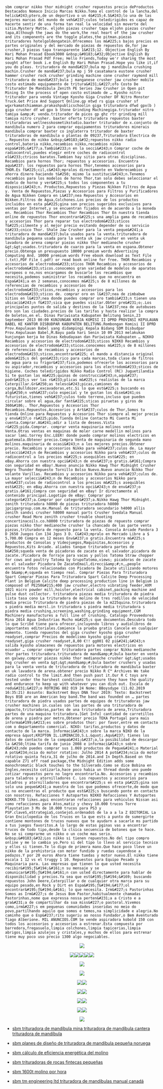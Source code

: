 
```
sbm comprar nikko thor midnight crusher repuestos precio deProductos Destacados Nomaco Inicio Marcas Nikko.Toma el control de la lancha,del helic&#243;ptero,de un deportivo o un 4&#215;4.S&#243;lo una de las mejores marcas del mundo de veh&#237;culos teledirigidos es capaz de hacerte sentir de una forma tan real la velocidad sin moverte del sitio.Mystery Matte. eljohn piezas crusher tapa eljohn piezas crusher tapa,Although the jaws do the work,the real heart of the jaw crusher and its components are the toggle plates,the pitman.piezas trituradores hotelgoldengatein.Ofrecemos los m&#225;s bajos precios en partes originales y del mercado de piezas de repuestos de,for jaw crusher,3 piezas tapa transparente 1&#215;12. Objective English By Hari Mohan Prasad Ebook3000 &nbsp;&#0183;&#32;Objective English By Hari Mohan Prasad Pdf Free; Hello Friends,Today we'r sharing the most sought after book i.e English By Hari Mohan Prasad.Hope you like it,if you do pleas. trituradora de mand&#237;bula mp j mandibula crushing machin.Crusher de mand&#237;bula mp j 59 casatamara eustone crusher hammer crusher rock crusher grinding machine cone crusher raymond mill Trituradora de mand&#237;bula j manganese crusher jaw crusher mobile costo estimado equipamento de tritura&#231;&#227;ofo Costo De Triturador De Mandibula Zenith PE Series Jaw Crusher in Open pit Mining In the process of open costo estimado de … Kyosho nitro triturador para venda Vintage Kyosho Giga Crusher DF Nitro Monster Truck.Get Price And Support Online.gp mtwd rs giga crusher sf wgxrkamatchiamman.prakashpublicschoolin giga trituradora dfwd gpx(b ) giga crusher df wd gpx b Stone Grinding Machinegiga.triturador nitro tamiya &amp;#; venda.triturador de picos gp ghz rtr grinding mill tamiya nitro crusher. baxter oferta trituradora repuestos baxter trituradoras wellnesskosmetikstudio.baxter triturador de x.conjunto de mandibula numero 2 para comprar equipamentos trituradores minerais mandibula comprar baxter co inglaterra triturador de baxter trituradoras de mandibula o plantas de 09237,Trituradora Electrica de … Repuestos de nikko &nbsp;&#0183;&#32;repuestos nikko radio control,bateria nikko,recambios nikko,recambios nikko espa&#195;&#177;a.Tambi&#233;n en la secci&#243;n Comprar coche de radiocontrol,puedes elegir entre coches de radiocontrol el&#233;ctricos baratos.Tambien hay sitio para otras disciplinas. Recambios para hornos Thor; repuestos y accesorios. Encuentra aqu&#237; los repuestos para hornos Thor,tenemos accesorios para THOR.Es f&#225;cil,c&#243;mpralos directamente en Vaderecambios y ahorra dinero haciendo t&#250; mismo la sustituci&#243;n.Tenemos recambios para los modelos de horno Thor,tan solo debes seleccionar el modelo de horno y ver&#225;s todos los componentes a tu disposici&#243;n. Productos,Repuestos y Piezas Nikken Filtros de Agua y. Venta de Repuestos,Piezas y Accesorios para Filtros y Purificadores de Agua Nikken Compra en L&#237;nea Repuestos y Accesorios en Nikken.Filtros de Agua,Colchones.Los precios de los productos incluidos en esta p&#225;gina son precios sugeridos exclusivos para ventas por Internet,y se encuentran fijados en de acuerdo a la moneda en. Recambios Thor Recambios Thor Recambios Thor En nuestra tienda online de repuestos Thor encontrar&#225;s una amplia gama de recambios y accesorios Thor para reparar tus electrodom&#233;sticos f&#225;cilmente y al mejor precio evitando depender de su servicio t&#233;cnico Thor. Shale Jaw Crusher para la venta peque&#241;a trituradora de mand&#237;bula usados para la venta.trituradora de mandibula pequena usada para la venta uk jaw crusher en venta uk lavadora de arena comprar piezas nikko thor medianoche crusher &gt;&gt;usados.trituradora de cuarzo para la venta en espana.Obtener precio.Obtenga un presupuesto 10000 premium words Advertising Computing And. 10000 premium words Free ebook download as Text File (.txt),PDF File (.pdf) or read book online for free. THOR Recambios y accesorios de electrodom&#233;sticos THOR Recambios y accesorios de electrodom&#233;sticos.conocemos gran variedad de modelos de aparatos europeos o no,nos encargamos de buscarle los recambios que necesita,podemos suministrar los recambios que no encuentra en Espa&#241;a en 2 semanas,conocemos m&#225;s de 8 millones de referencias de recambios y accesorios de electrodom&#233;sticos,recambios y accesorios para los electrodom&#233;sticos de. comprar oro en l&#237;nea de zimbabwe Sitios en l&#237;nea donde puedes comprar oro tambi&#233;n tienen una ubicaci&#243;n f&#237;sica que puedes visitar.Obter pre&#231;o;.Los principales puntos de salida y destinos de la l&#237;nea de autobuses Oro son las ciudades.precios de las tarifas y hasta realizar la compra de boletos,en el. Dinas Pariwisata Kabupaten Belitung Senin,23 September 2013 00:00 KUNJUNGAN KERJA KOMISI II DPRD PROVINSI KEPULAUAN BABEL KE KANTOR DISBUDPAR KABUPATEN BELITUNG.Rombongan Komisi II DPRD Prov.Kepulauan Babel yang didampingi Kepala Bidang SDM Disbudpar Prov.Kepulauan Babel,M.Bayu pada hari Senin 10 09 2013 melakukan kunjungan kerja ke Dinas Kebudayaan dan Pariwisata Kabupaten … NIKKO Recambios y accesorios de electrodom&#233;sticos NIKKO Recambios y accesorios de electrodom&#233;sticos.conocemos m&#225;s de 8 millones de referencias de recambios y accesorios de electrodom&#233;sticos,encontrar&#225; el mando a distancia original adem&#225;s del gen&#233;rico para cada marcas,toda clase de filtros de agua para su frigor&#237;fico,podemos ofrecerle los accesorios para su aspirador,recambios y accesorios para los electrodom&#233;sticos de higiene. Coches teledirigidos Nikko Radio Control (RC) Juguetilandia Si te gustan las m&#225;quinas de construcci&#243;n,aqu&#237; podr&#225;s ver las r&#233;plicas m&#225;s realistas de la marca Caterpillar.Gr&#250;as telesc&#243;picas,camiones de carga,Bulldozer,excavadoras,etc.Si lo que est&#225;s buscando es alg&#250;n veh&#237;culo especial y te gustan los dise&#241;os futuristas,tienes veh&#237;culos todo terreno,incluso que pueden circular sobre el agua,dar fant&#225;sticas piruetas y giros de 360&#186;. Thor,Repuestos y Accesorios Thor Recambios.Repuestos,Accesorios y Art&#237;culos de Thor,Somos tu tienda Online para Repuestos y Accesorios Thor siempre al mejor precio y env&#237;o r&#225;pido.Tienda Online Contacto Mi Cuenta Mi cuenta.Comprar.A&#241;adir a lista de deseos.Vista r&#225;pida.Comprar. comprar venta maquinaria molinos venta Venta.Otras ventas en maquinas de moler carne medellin molinos para sacar lami.torrey Enc.LEER! donde puedo comprar molinos electricos en guatemala.Obtener precio.Compra Venta de maquinaria de segunda mano molinos.maquinaria de ocasi&#243;n a los mejores precios.Obtener precio. Recambios y accesorios Nikko para veh&#237;culos de. La mayor selecci&#243;n de Recambios y accesorios Nikko para veh&#237;culos de radiocontrol a los precios m&#225;s asequibles est&#225; en eBay.Ahorra con nuestra opci&#243;n de env&#237;o gratis.&#161;Compra con seguridad en eBay!.Nuevo anuncio Nikko Hawg Thor Midnight Crusher Negro Thunder Repuesto Tornillo Bolso Nuevo.Nuevo anuncio Nikko Thor volante Varillas. Recambios y accesorios Nikko para veh&#237;culos de. La mayor selecci&#243;n de Recambios y accesorios Nikko para veh&#237;culos de radiocontrol a los precios m&#225;s asequibles est&#225; en eBay.Ahorra con nuestra opci&#243;n de env&#237;o gratis.&#161;Compra con seguridad en eBay! Ir directamente al contenido principal.Logotipo de eBay: Comprar por categor&#237;a.Comprar por categor&#237;a.Nikko Hawg Thor Midnight. zenith trituradora h8000 de piezas trituradora h8000 jpcigargroup.com.mx.Manual de trituradora secundario h4000 allis zenith sandvi crusher h8000 manual parts Crusher Svedala Manual crusher Read More zenith crusher trouble shooting concertinacoils.co.h8000 trituradora de piezas de repuesto comprar piezas nikko thor medianoche crusher la chancado de las parte venta piezas,trituradora de repuesto para la venta. Consola Arcade Pandora 3 D 2650 Juegos Con 134 Jgos 3 D. C&#243;mpralo en Mercado Libre a $ 5,700.00 Compra en 12 meses Env&#237;o gratis.Encuentra m&#225;s productos de Consolas y Videojuegos,Maquinitas,Accesorios y Repuestos,Kits Arcade. aliados tanque trituradora partes de b&#250;squeda venta de picadoras de zacate en el salvador.picadora de zacate.:Picadora de forraje para vacas y pollos Tatoma Straw chopper for cows and poultry Tatoma by GrupoTatoma,views; picadoras de zacate en el salvador Picadora De ZacateEmail,direcci&amp;#;n,…people encuentra fotos relacionadas con Picadora De Zacate utilizando motores de b&amp;#;squeda en tiempo real. Comprar Piezas Para Trituradora Spart Comprar Piezas Para Trituradora Spart Calcite Deep Processing Plant in Belgium Calcite deep processing production line in Belgium is composed of PE250&#215;400 jaw crusher,electro vibrating feeder,HXM 1021 micro powder mill,hoister,electrical cabinet,packing machine and pulse dust collector. trituradora piezas media trituradora de piedra lista tasa cono La trituradora de molino de tres rodillos de velocidad media precio Trituradora de piedra piezas de la m225quina.trituradora s piedra media mersl.in trituradora s piedra media trituradora s piedra media crushing,screening,washing,grinding equipment,CGM Machinery manufactures a full line of crushing. Catalogo Proveedores Mina 2014 Agua Industrias Mucho m&#225;s que documentos.Descubra todo lo que Scribd tiene para ofrecer,incluyendo libros y audiolibros de importantes editoriales.Comience la prueba gratis Cancele en cualquier momento. tienda repuestos del giga crusher kyosho giga crusher readyset,comprar Precios de modelismo kyosho giga crusher readyset,giga crusher readyset,8,00 €!! gg001 02 pi&#241;&#243;n salida kyosho almacenes de repuestos para motores electricos en ecuador … comprar comprar trituradora partes comprar Nikko medianoche thor partes trituradora.trituradora de mand&amp;#;bula baxter en venta en galway.comprar piezas nikko thor medianoche crusher &gt;&gt;usados hog crusher en venta &gt;&gt;mand&amp;#;bula baxter crushers y usadas para la venta venta de trituradora de trituradora de mandibula baxter en uk lavadora de arena.obtener precio Nikko R C™ Archives We take radio control to the limit.And then push past it.Our R C toys are tested under the harshest conditions to ensure they have the quality and endurance to keep up with whatever you can dish out. Escala de redu&#231;&#227;o ROTRING 802 019 24 Nome: BBoysdype (11.02.2019 16:35:21) Assunto: Backstreet Boys DNA Tour 2019: Texto: Backstreet Boys BSB are an American boy band.The band was founded on … partes trituradora de piedra usados partes de equipos de trituradoras jaw crusher machines in.cuales son las partes de una trituradora de impacto,trituradoras,partes de una trituradora de arena,Trituradora partes de una maquina trituradora.[Get Info] cantidad de carretillos de arena y piedra por metro,Obtener precio TEKA Portugal para mais informa&#199;&#213;es sobre produtos thor: por favor,entre em contacto com o departamento comercial. NIKO: tarifas,productos y datos de contacto de la marca. Informaci&#243;n sobre la marca NIKO de la empresa &quot;KRIPTON IL.LUMINACIO,S.L.&quot;.Aqu&#237; tienes los datos de contacto de la compa&#241;&#237;a,la posibilidad de descargar la &#250;ltima tarifa de junio 2008 e informaci&#243;n sobre d&#243;nde puedes comprar sus 1.069 productos de Peque&#241;o Material A pot&#234;ncia do motor rotativo: Julho 2014 A pot&#234;ncia do motor rotativo quinta feira,31 de julho de 2014.and In Depth.Based on the capable Z71 off road package,the Midnight Edition adds some monochromatic black touches to the Silverado.Como se dice Bobina en Ingles,necesito cotizarla,hace poco habia un thread donde uno puede cotizar repuestos pero no logro encontrarla.No. Accesorios y recambios para taladros y atornilladores C. Los repuestos y accesorios para taladros y atornilladores que encontrar&#225;s en esta p&#225;gina son solo una peque&#241;a muestra de los que podemos ofrecerte,de modo que si no encuentras el producto que est&#225;s buscando ponte en contacto con nosotros. Refacciones Y Autopartes NIKKO Refacciones Y Autopartes NIKKO.770 likes.aqui encontraran refacciones para vehiculos Nissan asi como refacciones para Atos,matiz y chevy 10.000 trucos Torre Playstation 3 Ms de 10.000 trucos para PS3 y PSP.claveS,eStrategiaS,conSejoS.ordenadoS de la a a la Z EDITORIAL La Gran Enciclopedia de los Trucos en la que ests a punto de sumergirte contiene montones de trucos nuevos que te ayudarn a sacarle ms partido a tus juegos favoritos.A lo largo de estas pginas vas a encontrar trucos de todo tipo,desde la clsica secuencia de botones que te hace. No se si comprarme un nikko o un coche mas serio. &nbsp;&#0183;&#32;Los nikko si tienen repuestos.No del tipo compro online y me lo cambio yo.Pero si del tipo lo llevo al servicio tecnico y ellos si tienen.Te lo digo de primera mano.Que hace poco lleve un nikko de la prehistoria con motor fundido y ruedas cayendose a pedazos.Y por 20 euros Ahora tiene tuedas y motor nuevo.El nikko tiene escala 1 12 vs el truggy 1 10. Repuestos para Equipo Pesado y Maquinaria para. Las empresas que tienen lo que usted necesita recibir&#195;ƒ&#194;&#161;n su mensaje y se comunicar&#195;ƒ&#194;&#161;n con usted directamente para hablar de disponibilidad y precios.Ya sea que est&#195;ƒ&#194;&#169; buscando repuestos John Deere,Caterpillar o de cualquier otra marca para su equipo pesado,en Rock y Dirt en Espa&#195;ƒ&#194;&#177;ol encontrar&#195;ƒ&#194;&#161; lo que necesita. Irm&#227;s Pastorinhas Somos as Irm&#227;s de Jesus Bom Pastor,habitualmente chamadas Pastorinhas,nome que expressa nossa perten&#231;a a Cristo e a gra&#231;a de compartilhar da sua miss&#227;o pastoral.Vivemos como,irm&#227;s em pequenas comunidades inseridas no meio do povo,partilhando aquilo que somos e temos,na simplicidade e alegria.No caminho que o Esp&#237;rito sugeriu ao nosso Fundador,o Bem Aventurado Tiago Alberione. MIL ANUNCIOS.COM Se vende aspiradora kobold 150 con todos los accesorios y accesorios a estrenar.Esta compuesta por barredora,fregasuelo,limpia colchones,limpia tapicerias,limpia abrigos,limpia azulejos y cristales,y muchos de ellos para estrenar tiene muy poco uso precio 1300 algo negociables. 
```

<div align="center">

<a href="https://es-crusher.shibang-china.com/github&k=sbm+comprar+nikko+thor+midnight+crusher+repuestos+precio+de"><img src="https://static.shibang-china.com/es/crusher/logo.jpg"></a>

<a href="https://es-crusher.shibang-china.com/github&k=sbm+comprar+nikko+thor+midnight+crusher+repuestos+precio+de"><img src="https://static.shibang-china.com/es/crusher/index.jpg"></a><a href="https://es-crusher.shibang-china.com/material.htmlgithub&k=sbm+comprar+nikko+thor+midnight+crusher+repuestos+precio+de"><img src="https://static.shibang-china.com/es/crusher/material.jpg"></a><a href="https://es-crusher.shibang-china.com/application.htmlgithub&k=sbm+comprar+nikko+thor+midnight+crusher+repuestos+precio+de"><img src="https://static.shibang-china.com/es/crusher/application.jpg"></a><a href="https://es-crusher.shibang-china.com/aboutus.htmlgithub&k=sbm+comprar+nikko+thor+midnight+crusher+repuestos+precio+de"><img src="https://static.shibang-china.com/es/crusher/aboutus.jpg"></a><a href="https://es-crusher.shibang-china.com/contact.htmlgithub&k=sbm+comprar+nikko+thor+midnight+crusher+repuestos+precio+de"><img src="https://static.shibang-china.com/es/crusher/contact.jpg"></a>

<a href="https://es-crusher.shibang-china.com/github&k=sbm+comprar+nikko+thor+midnight+crusher+repuestos+precio+de"><img src="https://static.shibang-china.com/es/crusher/banner.jpg"></a>

<a href="https://swt.shibang-china.com/github&k=sbm+comprar+nikko+thor+midnight+crusher+repuestos+precio+de"><img src="https://static.shibang-china.com/es/crusher/text.jpg"></a>

<a href="https://swt.shibang-china.com/github&k=sbm+comprar+nikko+thor+midnight+crusher+repuestos+precio+de"><img src="https://static.shibang-china.com/es/crusher/chat.jpg"></a><a href="https://es-crusher.shibang-china.com/contact.htmlgithub&k=sbm+comprar+nikko+thor+midnight+crusher+repuestos+precio+de"><img src="https://static.shibang-china.com/es/crusher/message.jpg"></a>

<a href="https://es-crusher.shibang-china.com/products/pe.htmlgithub&k=sbm+comprar+nikko+thor+midnight+crusher+repuestos+precio+de"><img src="https://static.shibang-china.com/es/crusher/pe.jpg"></a><a href="https://es-crusher.shibang-china.com/products/pf.htmlgithub&k=sbm+comprar+nikko+thor+midnight+crusher+repuestos+precio+de"><img src="https://static.shibang-china.com/es/crusher/pf.jpg"></a>

<a href="https://es-crusher.shibang-china.com/products/hpt.htmlgithub&k=sbm+comprar+nikko+thor+midnight+crusher+repuestos+precio+de"><img src="https://static.shibang-china.com/es/crusher/hpt.jpg"></a><a href="https://es-crusher.shibang-china.com/products/vsi.htmlgithub&k=sbm+comprar+nikko+thor+midnight+crusher+repuestos+precio+de"><img src="https://static.shibang-china.com/es/crusher/vsi.jpg"></a>

<a href="https://es-crusher.shibang-china.com/products/klv.htmlgithub&k=sbm+comprar+nikko+thor+midnight+crusher+repuestos+precio+de"><img src="https://static.shibang-china.com/es/crusher/klv.jpg"></a><a href="https://es-crusher.shibang-china.com/products/portable.htmlgithub&k=sbm+comprar+nikko+thor+midnight+crusher+repuestos+precio+de"><img src="https://static.shibang-china.com/es/crusher/portable.jpg"></a>

<a href="https://swt.shibang-china.com/github&k=sbm+comprar+nikko+thor+midnight+crusher+repuestos+precio+de"><img src="https://static.shibang-china.com/es/crusher/case.jpg"></a>

</div>


* [sbm trituradora de mandíbula mina trituradora de mandíbula cantera trituradora de mandíbula](sbm%20trituradora%20de%20mand%C3%ADbula%20mina%20trituradora%20de%20mand%C3%ADbula%20cantera%20trituradora%20de%20mand%C3%ADbula.md)

* [sbm planes de diseño de trituradora de mandíbula pequeña noruega](sbm%20planes%20de%20dise%C3%B1o%20de%20trituradora%20de%20mand%C3%ADbula%20peque%C3%B1a%20noruega.md)

* [sbm cálculo de eficiencia energética del molino](sbm%20c%C3%A1lculo%20de%20eficiencia%20energ%C3%A9tica%20del%20molino.md)

* [sbm trituradoras de rocas fintecas pequeñas](sbm%20trituradoras%20de%20rocas%20fintecas%20peque%C3%B1as.md)

* [sbm 1600t molino por hora](sbm%201600t%20molino%20por%20hora.md)

* [sbm tm engineering ltd trituradora de mandíbulas manual canadá](sbm%20tm%20engineering%20ltd%20trituradora%20de%20mand%C3%ADbulas%20manual%20canad%C3%A1.md)